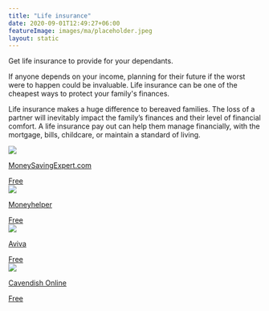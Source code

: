 ```yaml
---
title: "Life insurance"
date: 2020-09-01T12:49:27+06:00
featureImage: images/ma/placeholder.jpeg
layout: static
---
```


Get life insurance to provide for your dependants.

If anyone depends on your income, planning for their future if the worst were to happen could be invaluable. Life insurance can be one of the cheapest ways to protect your family's finances. 

Life insurance makes a huge difference to bereaved families. The loss of a partner will inevitably impact the family’s finances and their level of financial comfort. A life insurance pay out can help them manage financially, with the mortgage, bills, childcare, or maintain a standard of living.

<a class="ma-link" href="https://www.moneysavingexpert.com/insurance/cheap-life-insurance/#basics"><div class="ma-card ma-card-Wealth"><div class="ma-icon"><img src ="/images/Icon-check - wealth - opacity.svg"/></div><div class="ma-name"><p>MoneySavingExpert.com</p></div><div class="ma-paid-text"><span>Free</span></div></div></a><a class="ma-link" href="https://www.moneyhelper.org.uk/en/everyday-money/insurance/what-is-life-insurance"><div class="ma-card ma-card-Wealth"><div class="ma-icon"><img src ="/images/Icon-check - wealth - opacity.svg"/></div><div class="ma-name"><p>Moneyhelper</p></div><div class="ma-paid-text"><span>Free</span></div></div></a><a class="ma-link" href="https://www.aviva.co.uk/insurance/life-products/life-insurance/vulnerable-to-financial-shock/"><div class="ma-card ma-card-Wealth"><div class="ma-icon"><img src ="/images/Icon-check - wealth - opacity.svg"/></div><div class="ma-name"><p>Aviva</p></div><div class="ma-paid-text"><span>Free</span></div></div></a><a class="ma-link" href="https://www.cavendishonline.co.uk/how-to-apply"><div class="ma-card ma-card-Wealth"><div class="ma-icon"><img src ="/images/Icon-check - wealth - opacity.svg"/></div><div class="ma-name"><p>Cavendish Online</p></div><div class="ma-paid-text"><span>Free</span></div></div></a>  

<br/><br/>






